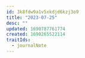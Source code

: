 ```yaml
---
id: 3k8fdw9a1v5xkdjd6kzj3o9
title: "2023-07-25"
desc: ""
updated: 1690787761774
created: 1690265522114
traitIds:
  - journalNote
---
```

